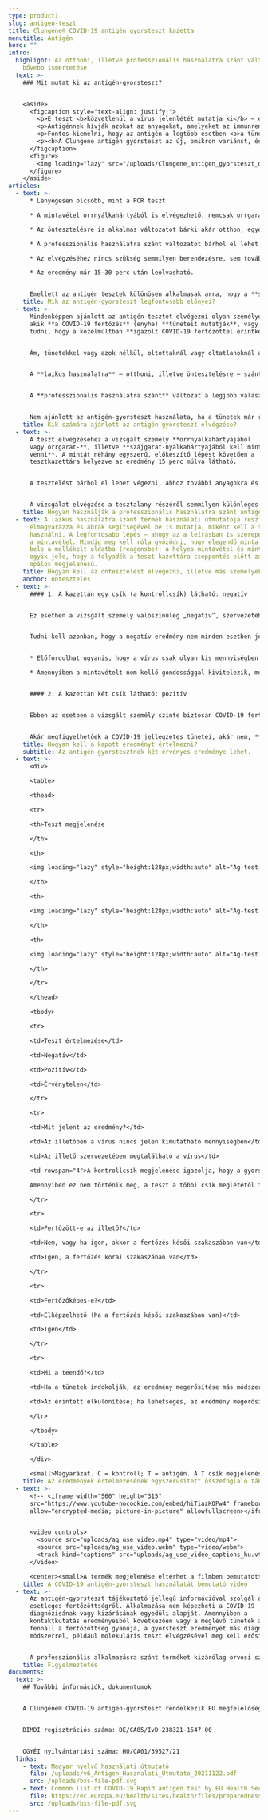 ```yaml
---
type: product1
slug: antigen-teszt
title: Clungene® COVID-19 antigén gyorsteszt kazetta
menutitle: Antigén
hero: ""
intro:
  highlight: Az otthoni, illetve professzionális használatra szánt változatok
    bővebb ismertetése
  text: >-
    ### Mit mutat ki az antigén-gyorsteszt?


    <aside>
      <figcaption style="text-align: justify;">
        <p>E teszt <b>közvetlenül a vírus jelenlétét mutatja ki</b> – ebben tehát a PCR tesztre hasonlít. Azonban nem a SARS-CoV-2 örökítőanyagát, hanem annak egy kifejezetten rá jellemző fehérjéjét észleli.</p>
        <p>Antigénnek hívják azokat az anyagokat, amelyeket az immunrendszer felismer, és amelyek kiváltják annak reakcióját, az immunválaszt (antitesttermelést). Innen kapta a teszt a nevét is, mivel a vírus egy fehérjéjét, mint antigént mutatja ki.</p>
        <p>Fontos kiemelni, hogy az antigén a legtöbb esetben <b>a tünetek megjelenését követő 7 napban</b> van jelen kimutatható mértékben a fertőzött személyben, ezért <b>az antigén-gyorsteszt ebben az időintervallumban a legmegbízhatóbb</b>.</p>
        <p><b>A Clungene antigén gyorsteszt az új, omikron variánst, és annak alváltozatait is kimutatja.</b> E variánsoknál előfordulhat, hogy a teszt pozitív eredménye már a megfertőződést követő 2. napon megjelenik.</p>
      </figcaption>
      <figure>
        <img loading="lazy" src="/uploads/Clungene_antigen_gyorsteszt_orrnyalkahartya_mintavetelezes.jpg" style="background-image: url('/uploads/Clungene_antigen_gyorsteszt_orrnyalkahartya_mintavetelezes.jpg');padding-bottom: 171%;" alt="" />
      </figure>
    </aside>
articles:
  - text: >-
      * Lényegesen olcsóbb, mint a PCR teszt

      * A mintavétel orrnyálkahártyából is elvégezhető, nemcsak orrgarat- vagy szájgarat-nyálkahártyából

      * Az öntesztelésre is alkalmas változatot bárki akár otthon, egyedül is elvégezheti – vagy a teszttel ellenőrizheti, gyermekei, idős családtagjai megfertőződtek-e

      * A professzionális használatra szánt változatot bárhol el lehet végezni, akár egy vállalat vagy intézmény megfelelő helyiségében is

      * Az elvégzéséhez nincs szükség semmilyen berendezésre, sem további fogyóeszközökre

      * Az eredmény már 15–30 perc után leolvasható.


      Emellett az antigén tesztek különösen alkalmasak arra, hogy a **szerológiai gyorstesztekkel kombinálva** használják őket. Ugyanis pontosan **abban az időintervallumban jelzik a fertőzöttséget, amikor az ellenanyag tesztek még nem mutatják azt ki**.
    title: Mik az antigén-gyorsteszt legfontosabb előnyei?
  - text: >-
      Mindenképpen ajánlott az antigén-tesztet elvégezni olyan személyeknél,
      akik **a COVID-19 fertőzés** (enyhe) **tüneteit mutatják**, vagy akikről
      tudni, hogy a közelmúltban **igazolt COVID-19 fertőzöttel érintkeztek**.


      Ám, tünetekkel vagy azok nélkül, oltottaknál vagy oltatlanoknál általánosságban véve jó választás az antigén teszt minden olyan esetben, **ha felvetődik a COVID-19 fertőzés gyanúja**; e tesztekkel **nemcsak pénzt lehet megspórolni, hanem rengeteg időt is lehet nyerni**. Ha igazolódik a fertőzöttség, az elkülönülést – illetve, szükség szerint az orvosi kezelést – lényegesen hamarabb lehet megkezdeni, mint ha az egyébként pontosabb, ám drágább, lassabb, és speciális laboratóriumi hátteret igénylő PCR teszt eredményére kellene várni.


      A **laikus használatra** – otthoni, illetve öntesztelésre – szánt termékkel **bármikor ellenőrizhető, valaki megfertőződött-e**. Az 5 db-os kiszerelés a legtöbb esetben az egész család letesztelésére elegendő.


      A **professzionális használatra szánt** változat a legjobb választás, ha **sok ember gyors és költséghatékony tesztelésére van szükség** – például egy oktatási intézményben, irodában, vagy üzemben zárt térben hosszú időt együtt töltő emberek esetében.


      Nem ajánlott az antigén-gyorsteszt használata, ha a tünetek már régóta fennállnak – ilyenkor a teszt már kevésbé megbízható –, és régebben lezajlott COVID-19 fertőzést sem lehet igazolni vele. Ilyen esetekben a szerológiai gyorsteszt alkalmazása javasolt.
    title: Kik számára ajánlott az antigén-gyorsteszt elvégzése?
  - text: >-
      A teszt elvégzéséhez a vizsgált személy **orrnyálkahártyájából
      vagy orrgarat-**, illetve **szájgarat-nyálkahártyájából kell mintát
      venni**. A mintát néhány egyszerű, előkészítő lépést követően a
      tesztkazettára helyezve az eredmény 15 perc múlva látható.


      A tesztelést bárhol el lehet végezni, ahhoz további anyagokra és berendezésekre nincs szükség.


      A vizsgálat elvégzése a tesztalany részéről semmilyen különleges előkészületet nem igényel.
    title: Hogyan használják a professzionális használatra szánt antigén gyorstesztet?
  - text: A laikus használatra szánt termék használati útmutatója részletesen
      elmagyarázza és ábrák segítségével be is mutatja, miként kell a tesztet
      használni. A legfontosabb lépés – ahogy az a leírásban is szerepel – maga
      a mintavétel. Mindig meg kell róla győződni, hogy elegendő minta került
      bele a mellékelt oldatba (reagensbe); a helyes mintavétel és mintakezelés
      egyik jele, hogy a folyadék a teszt kazettára cseppentés előtt zavaros,
      opálos megjelenésű.
    title: Hogyan kell az öntesztelést elvégezni, illetve más személyeket tesztelni?
    anchor: onteszteles
  - text: >-
      #### 1. A kazettán egy csík (a kontrollcsík) látható: negatív


      Ez esetben a vizsgált személy valószínűleg „negatív”, szervezetében nincsen jelen az új koronavírus.


      Tudni kell azonban, hogy a negatív eredmény nem minden esetben jelenti azt, hogy a vizsgált személy nem fertőzött!


      * Előfordulhat ugyanis, hogy a vírus csak olyan kis mennyiségben található meg, hogy azt nem lehet a teszttel kimutatni (ennek esélye a tünetek megjelenését követő 8. naptól kezdve növekszik).

      * Amennyiben a mintavételt nem kellő gondossággal kivitelezik, megtörténhet, hogy abban nem lesz kimutatható mennyiségű vírus, és a teszt eredménye ezért lesz negatív.


      #### 2. A kazettán két csík látható: pozitív


      Ebben az esetben a vizsgált személy szinte biztosan COVID-19 fertőzött. Mivel a teszt által kimutatott antigén (a vírus egy ún. nukleokapszid fehérjéje) kifejezetten a SARS-CoV-2 vírusra jellemző, annak az esélye, hogy a pozitív teszteredmény nem COVID-19 fertőzésre utal, igen kicsiny.


      Akár megfigyelhetőek a COVID-19 jellegzetes tünetei, akár nem, **ebben az esetben a vizsgált személy maga is fertőzőképes**, ezért az elkülönítése okvetlenül szükséges.
    title: Hogyan kell a kapott eredményt értelmezni?
    subtitle: Az antigén-gyorstesztnek két érvényes eredménye lehet.
  - text: >-
      <div>

      <table>

      <thead>

      <tr>

      <th>Teszt megjelenése

      </th>

      <th>

      <img loading="lazy" style="height:128px;width:auto" alt="Ag-test: negative" src="/uploads/ag-image1.jpg" />

      </th>

      <th>

      <img loading="lazy" style="height:128px;width:auto" alt="Ag-test: positive" src="/uploads/ag-image2.jpg" />

      </th>

      <th>

      <img loading="lazy" style="height:128px;width:auto" alt="Ag-test: invalid" src="/uploads/ag-image3.jpg" />

      </th>

      </tr>

      </thead>

      <tbody>

      <tr>

      <td>Teszt értelmezése</td>

      <td>Negatív</td>

      <td>Pozitív</td>

      <td>Érvénytelen</td>

      </tr>

      <tr>

      <td>Mit jelent az eredmény?</td>

      <td>Az illetőben a vírus nincs jelen kimutatható mennyiségben</td>

      <td>Az illető szervezetében megtalálható a vírus</td>

      <td rowspan="4">A kontrollcsík megjelenése igazolja, hogy a gyorsteszt működik.<br>

      Amennyiben ez nem történik meg, a teszt a többi csík meglététől függetlenül érvénytelen. Ismételje meg a tesztet!</td>

      </tr>

      <tr>

      <td>Fertőzött-e az illető?</td>

      <td>Nem, vagy ha igen, akkor a fertőzés késői szakaszában van</td>

      <td>Igen, a fertőzés korai szakaszában van</td>

      </tr>

      <tr>

      <td>Fertőzőképes-e?</td>

      <td>Elképzelhető (ha a fertőzés késői szakaszában van)</td>

      <td>Igen</td>

      </tr>

      <tr>

      <td>Mi a teendő?</td>

      <td>Ha a tünetek indokolják, az eredmény megerősítése más módszerrel</td>

      <td>Az érintett elkülönítése; ha lehetséges, az eredmény megerősítése</td>

      </tr>

      </tbody>

      </table>

      </div>

      <small>Magyarázat. C = kontroll; T = antigén. A T csík megjelenése annak intenzitásától függetlenül a vírus jelenlétére utal és pozitív eredményként értelmezendő. A csík intenzitásából nem lehet sem a betegség stádiumára, sem annak súlyosságára következtetni. A táblázat nem helyettesíti a termék használati útmutatóját és nem tekinthető orvosi diagnosztikai irányelvnek.</small>
    title: Az eredmények értelmezésének egyszerűsített összefoglaló táblázata
  - text: >-
      <!-- <iframe width="560" height="315"
      src="https://www.youtube-nocookie.com/embed/hiTiazKOPw4" frameborder="0"
      allow="encrypted-media; picture-in-picture" allowfullscreen></iframe> -->


      <video controls>
        <source src="uploads/ag_use_video.mp4" type="video/mp4">
        <source src="uploads/ag_use_video.webm" type="video/webm">
        <track kind="captions" src="uploads/ag_use_video_captions_hu.vtt" srclang="hu" label="Magyar" default>
      </video>

      <center><small>A termék megjelenése eltérhet a filmben bemutatottól.</small></center>
    title: A COVID-19 antigén-gyorsteszt használatát bemutató videó
  - text: >-
      Az antigén-gyorsteszt tájékoztató jellegű információval szolgál az
      esetleges fertőzöttségről. Alkalmazása nem képezheti a COVID-19
      diagnózisának vagy kizárásának egyedüli alapját. Amennyiben a
      kontaktkutatás eredményeiből következően vagy a meglévő tünetek alapján
      fennáll a fertőzöttség gyanúja, a gyorsteszt eredményét más diagnosztikai
      módszerrel, például molekuláris teszt elvégzésével meg kell erősíteni.


      A professzionális alkalmazásra szánt terméket kizárólag orvosi szakdolgozók használhatják, annak otthoni használatra, valamint önellenőrzésre történő értékesítése tilos – ez utóbbi célokra a [laikus használatra](/onteszt) szánt termékek alkalmasak. Cégünk 2022. márciusától ilyen termékeket is forgalmaz.
    title: Figyelmeztetés
documents:
  text: >-
    ## További információk, dokumentumok


    A Clungene® COVID-19 antigén-gyorsteszt rendelkezik EU megfelelőségi nyilatkozattal, a termék az Európai Unióban regisztrálva van.


    DIMDI regisztrációs száma: DE/CA05/IvD-238321-1547-00


    OGYÉI nyilvántartási száma: HU/CA01/39527/21
  links:
    - text: Magyar nyelvű használati útmutató
      file: /uploads/v6_Antigen_Hasznalati_Utmutato_20211122.pdf
      src: /uploads/bxs-file-pdf.svg
    - text: Common list of COVID-19 Rapid antigen test by EU Health Security Committee
      file: https://ec.europa.eu/health/sites/health/files/preparedness_response/docs/covid-19_rat_common-list_en.pdf
      src: /uploads/bxs-file-pdf.svg
---
```

